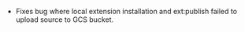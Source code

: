 - Fixes bug where local extension installation and ext:publish failed to upload source to GCS bucket.
